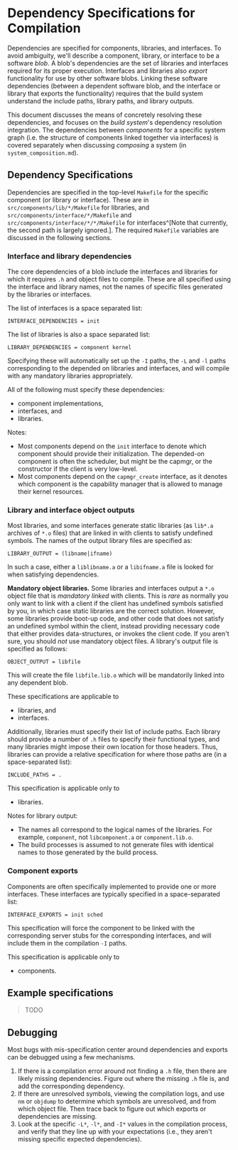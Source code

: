 # Dependency Specifications for Compilation

Dependencies are specified for components, libraries, and interfaces.
To avoid ambiguity, we'll describe a component, library, or interface to be a software *blob*.
A blob's dependencies are the set of libraries and interfaces required for its proper execution.
Interfaces and libraries also *export* functionality for use by other software blobs.
Linking these software dependencies (between a dependent software blob, and the interface or library that exports the functionality) requires that the build system understand the include paths, library paths, and library outputs.

This document discusses the means of concretely resolving these dependencies, and focuses on the *build system*'s dependency resolution integration.
The dependencies between *components* for a specific system graph (i.e. the structure of components linked together via interfaces) is covered separately when discussing *composing* a system (in `system_composition.md`).

## Dependency Specifications

Dependencies are specified in the top-level `Makefile` for the specific component (or library or interface).
These are in `src/components/lib/*/Makefile` for libraries, and `src/components/interface/*/Makefile` and `src/components/interface/*/*/Makefile` for interfaces^[Note that currently, the second path is largely ignored.].
The required `Makefile` variables are discussed in the following sections.

### Interface and library dependencies

The core dependencies of a blob include the interfaces and libraries for which it requires `.h` and object files to compile.
These are all specified using the interface and library names, not the names of specific files generated by the libraries or interfaces.

The list of interfaces is a space separated list:

```
INTERFACE_DEPENDENCIES = init
```

The list of libraries is also a space separated list:

```
LIBRARY_DEPENDENCIES = component kernel
```

Specifying these will automatically set up the `-I` paths, the `-L` and `-l` paths corresponding to the depended on libraries and interfaces, and will compile with any mandatory libraries appropriately.

All of the following must specify these dependencies:

- component implementations,
- interfaces, and
- libraries.

Notes:

- Most components depend on the `init` interface to denote which component should provide their initialization.
	The depended-on component is often the scheduler, but might be the capmgr, or the constructor if the client is very low-level.
- Most components depend on the `capmgr_create` interface, as it denotes which component is the capability manager that is allowed to manage their kernel resources.

### Library and interface object outputs

Most libraries, and some interfaces generate static libraries (as `lib*.a` archives of `*.o` files) that are linked in with clients to satisfy undefined symbols.
The names of the output library files are specified as:

```
LIBRARY_OUTPUT = (libname|ifname)
```

In such a case, either a `liblibname.a` or a `libifname.a` file is looked for when satisfying dependencies.

**Mandatory object libraries.**
Some libraries and interfaces output a `*.o` object file that is *mandatory linked* with clients.
This is *rare* as normally you only want to link with a client if the client has undefined symbols satisfied by you, in which case static libraries are the correct solution.
However, some libraries provide boot-up code, and other code that does not satisfy an undefined symbol within the client, instead providing necessary code that either provides data-structures, or invokes the client code.
If you aren't sure, you should *not* use mandatory object files.
A library's output file is specified as follows:

```
OBJECT_OUTPUT = libfile
```

This will create the file `libfile.lib.o` which will be mandatorily linked into any dependent blob.

These specifications are applicable to

- libraries, and
- interfaces.

Additionally, libraries must specify their list of include paths.
Each library should provide a number of `.h` files to specify their functional types, and many libraries might impose their own location for those headers.
Thus, libraries can provide a relative specification for where those paths are (in a space-separated list):

```
INCLUDE_PATHS = .
```

This specification is applicable only to

- libraries.

Notes for library output:

- The names all correspond to the logical names of the libraries.
	For example, `component`, not `libcomponent.a` or `component.lib.o`.
- The build processes is assumed to not generate files with identical names to those
generated by the build process.

### Component exports

Components are often specifically implemented to provide one or more interfaces.
These interfaces are typically specified in a space-separated list:

```
INTERFACE_EXPORTS = init sched
```

This specification will force the component to be linked with the corresponding server stubs for the corresponding interfaces, and will include them in the compilation `-I` paths.

This specification is applicable only to

- components.

## Example specifications

> TODO

## Debugging

Most bugs with mis-specification center around dependencies and exports can be debugged using a few mechanisms.

1. If there is a compilation error around not finding a `.h` file, then there are likely missing dependencies.
	Figure out where the missing `.h` file is, and add the corresponding dependency.
2. If there are unresolved symbols, viewing the compilation logs, and use `nm` or `objdump` to determine which symbols are unresolved, and from which object file.
	Then trace back to figure out which exports or dependencies are missing.
3. Look at the specific `-L*`, `-l*`, and `-I*` values in the compilation process, and verify that they line up with your expectations (i.e., they aren't missing specific expected dependencies).
